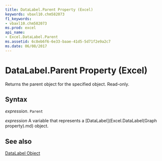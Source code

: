 ```yaml
---
title: DataLabel.Parent Property (Excel)
keywords: vbaxl10.chm582073
f1_keywords:
- vbaxl10.chm582073
ms.prod: excel
api_name:
- Excel.DataLabel.Parent
ms.assetid: 6c8eb6f6-6e33-baae-41d5-5d71f2e9a2c7
ms.date: 06/08/2017
---
```



# DataLabel.Parent Property (Excel)

Returns the parent object for the specified object. Read-only.


## Syntax

 _expression_. `Parent`

 _expression_ A variable that represents a [DataLabel](Excel.DataLabel(Graph property).md) object.


## See also


[DataLabel Object](Excel.DataLabel(object).md)

